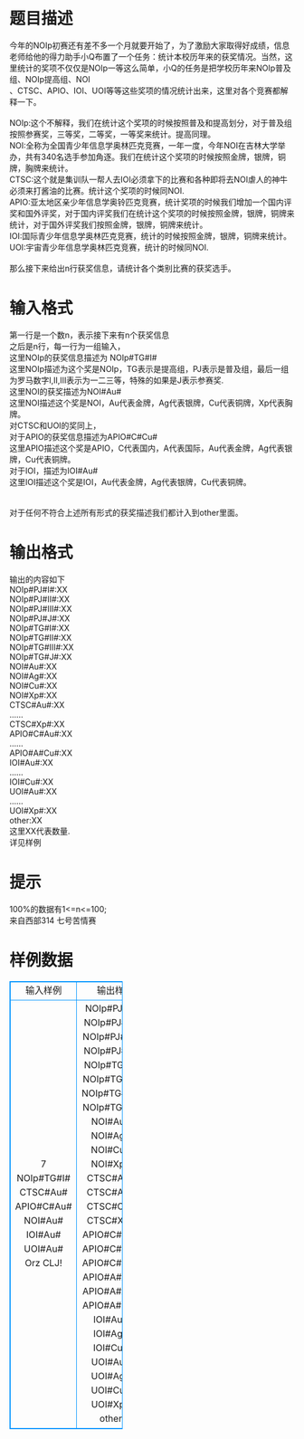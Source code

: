 # 

 
 # 题目描述 
今年的NOIp初赛还有差不多一个月就要开始了，为了激励大家取得好成绩，信息老师给他的得力助手小Q布置了一个任务：统计本校历年来的获奖情况。当然，这里统计的奖项不仅仅是NOIp一等这么简单，小Q的任务是把学校历年来NOIp普及组、NOIp提高组、NOI<BR>、CTSC、APIO、IOI、UOI等等这些奖项的情况统计出来，这里对各个竞赛都解释一下。<BR><BR>NOIp:这个不解释，我们在统计这个奖项的时候按照普及和提高划分，对于普及组按照参赛奖，三等奖，二等奖，一等奖来统计。提高同理。<BR>NOI:全称为全国青少年信息学奥林匹克竞赛，一年一度，今年NOI在吉林大学举办，共有340名选手参加角逐。我们在统计这个奖项的时候按照金牌，银牌，铜牌，胸牌来统计。<BR>CTSC:这个就是集训队一帮人去IOI必须拿下的比赛和各种即将去NOI虐人的神牛必须来打酱油的比赛。统计这个奖项的时候同NOI.<BR>APIO:亚太地区亲少年信息学奥铃匹克竞赛，统计奖项的时候我们增加一个国内评奖和国外评奖，对于国内评奖我们在统计这个奖项的时候按照金牌，银牌，铜牌来统计，对于国外评奖我们按照金牌，银牌，铜牌来统计。<BR>IOI:国际青少年信息学奥林匹克竞赛，统计的时候按照金牌，银牌，铜牌来统计。<BR>UOI:宇宙青少年信息学奥林匹克竞赛，统计的时候同NOI.<BR><BR>那么接下来给出n行获奖信息，请统计各个类别比赛的获奖选手。<BR> 

 
 # 输入格式 
第一行是一个数n，表示接下来有n个获奖信息<BR>之后是n行，每一行为一组输入，<BR>这里NOIp的获奖信息描述为&nbsp;NOIp#TG#I#<BR>这里NOIp描述为这个奖是NOIp，TG表示是提高组，PJ表示是普及组，最后一组为罗马数字I,II,III表示为一二三等，特殊的如果是J表示参赛奖.<BR>这里NOI的获奖描述为NOI#Au#<BR>这里NOI描述这个奖是NOI，Au代表金牌，Ag代表银牌，Cu代表铜牌，Xp代表胸牌。<BR>对CTSC和UOI的奖同上，<BR>对于APIO的获奖信息描述为APIO#C#Cu#<BR>这里APIO描述这个奖是APIO，C代表国内，A代表国际，Au代表金牌，Ag代表银牌，Cu代表铜牌。<BR>对于IOI，描述为IOI#Au#<BR>这里IOI描述这个奖是IOI，Au代表金牌，Ag代表银牌，Cu代表铜牌。<BR><BR><BR>对于任何不符合上述所有形式的获奖描述我们都计入到other里面。<BR> 

 
 # 输出格式 
输出的内容如下<BR>NOIp#PJ#I#:XX<BR>NOIp#PJ#II#:XX<BR>NOIp#PJ#III#:XX<BR>NOIp#PJ#J#:XX<BR>NOIp#TG#I#:XX<BR>NOIp#TG#II#:XX<BR>NOIp#TG#III#:XX<BR>NOIp#TG#J#:XX<BR>NOI#Au#:XX<BR>NOI#Ag#:XX<BR>NOI#Cu#:XX<BR>NOI#Xp#:XX<BR>CTSC#Au#:XX<BR>……<BR>CTSC#Xp#:XX<BR>APIO#C#Au#:XX<BR>……<BR>APIO#A#Cu#:XX<BR>IOI#Au#:XX<BR>……<BR>IOI#Cu#:XX<BR>UOI#Au#:XX<BR>……<BR>UOI#Xp#:XX<BR>other:XX<BR>这里XX代表数量.<BR>详见样例<BR> 

 
 # 提示 
100%的数据有1&lt;=n&lt;=100;<BR>来自西部314&nbsp;七号苦情赛 
# 样例数据
<style>
        table,table tr th, table tr td { border:1px solid #0094ff; }
        table { width: 200px; min-height: 25px; line-height: 25px; text-align: center; border-collapse: collapse;}   
    </style>
<table>
	<tr>
		<td>输入样例</td>
		<td>输出样例</td>
	</tr>
<tr><td>7
NOIp#TG#I#
CTSC#Au#
APIO#C#Au#
NOI#Au#
IOI#Au#
UOI#Au#
Orz CLJ!
</td><td>NOIp#PJ#I#:0
NOIp#PJ#II#:0
NOIp#PJ#III#:0
NOIp#PJ#J#:0
NOIp#TG#I#:1
NOIp#TG#II#:0
NOIp#TG#III#:0
NOIp#TG#J#:0
NOI#Au#:1
NOI#Ag#:0
NOI#Cu#:0
NOI#Xp#:0 
CTSC#Au#:1
CTSC#Ag#:0
CTSC#Cu#:0
CTSC#Xp#:0
APIO#C#Au#:1
APIO#C#Ag#:0
APIO#C#Cu#:0
APIO#A#Au#:0 
APIO#A#Ag#:0 
APIO#A#Cu#:0
IOI#Au#:1
IOI#Ag#:0
IOI#Cu#:0
UOI#Au#:1
UOI#Ag#:0
UOI#Cu#:0
UOI#Xp#:0
other:1
</td></tr></table>
